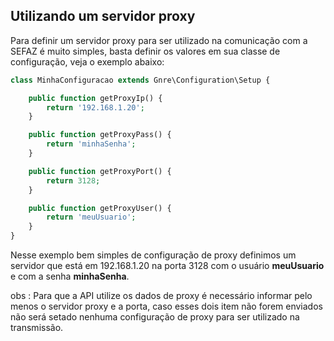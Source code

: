 ## Utilizando um servidor proxy

Para definir um servidor proxy para ser utilizado na comunicação com a SEFAZ é muito simples, basta definir os valores em sua classe de configuração, veja o exemplo abaixo:

```php
class MinhaConfiguracao extends Gnre\Configuration\Setup {

    public function getProxyIp() {
        return '192.168.1.20';
    }

    public function getProxyPass() {
        return 'minhaSenha';
    }

    public function getProxyPort() {
        return 3128;
    }

    public function getProxyUser() {
        return 'meuUsuario';
    }
}
```

Nesse exemplo bem simples de configuração de proxy definimos um servidor que está em 192.168.1.20 na porta 3128 com o usuário **meuUsuario** e com a senha **minhaSenha**.

obs : Para que a API utilize os dados de proxy é necessário informar pelo menos o servidor proxy e a porta, caso esses dois item não forem enviados não será setado nenhuma configuração de proxy para ser utilizado na transmissão.